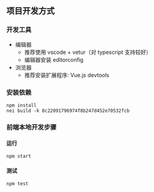 
## 项目开发方式

### 开发工具

* 编辑器
    * 推荐使用 vscode + vetur（对 typescript 支持较好）
    * 编辑器安装 editorconfig
* 浏览器
    * 推荐安装扩展程序: Vue.js devtools

### 安装依赖

```shell
npm install
nei build -k 8c22091796974f8b247d452e70532fcb
```

### 前端本地开发步骤

#### 运行

```shell
npm start
```

#### 测试

```shell
npm test
```
